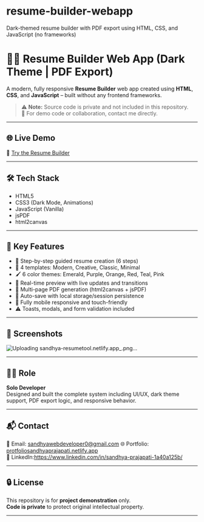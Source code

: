 # resume-builder-webapp
Dark-themed resume builder with PDF export using HTML, CSS, and JavaScript (no frameworks)

# 🧑‍💼 Resume Builder Web App (Dark Theme | PDF Export)

A modern, fully responsive **Resume Builder** web app created using **HTML**, **CSS**, and **JavaScript** – built without any frontend frameworks.

> ⚠️ **Note:** Source code is private and not included in this repository.  
> 📩 For demo code or collaboration, contact me directly.

---

## 🌐 Live Demo

🔗 [Try the Resume Builder](https://sandhya-resumetool.netlify.app/)

---

## 🛠️ Tech Stack

- HTML5
- CSS3 (Dark Mode, Animations)
- JavaScript (Vanilla)
- jsPDF
- html2canvas

---

## 🚀 Key Features

- 🔧 Step-by-step guided resume creation (6 steps)
- 🎨 4 templates: Modern, Creative, Classic, Minimal
- 🖌️ 6 color themes: Emerald, Purple, Orange, Red, Teal, Pink
- 🔄 Real-time preview with live updates and transitions
- 📄 Multi-page PDF generation (html2canvas + jsPDF)
- 💾 Auto-save with local storage/session persistence
- 📱 Fully mobile responsive and touch-friendly
- ⚠️ Toasts, modals, and form validation included

---

## 📸 Screenshots

![Uploading sandhya-resumetool.netlify.app_.png…]()


---

## 👩‍💻 Role

**Solo Developer**  
Designed and built the complete system including UI/UX, dark theme support, PDF export logic, and responsive behavior.

---

## 📬 Contact

📧 Email: sandhyawebdeveloper0@gmail.com 
🌐 Portfolio: [protfoliosandhyaprajapati.netlify.app](https://protfoliosandhyaprajapati.netlify.app)  
🔗 LinkedIn:https://www.linkedin.com/in/sandhya-prajapati-1a40a125b/

---

## 🔒 License

This repository is for **project demonstration** only.  
**Code is private** to protect original intellectual property.

---


